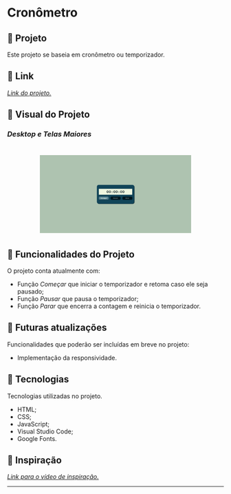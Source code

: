 # **Cronômetro**

## :triangular_ruler: **Projeto**
Este projeto se baseia em cronômetro ou temporizador.

## :link: **Link**
*[Link do projeto.](https://davsilvam.github.io/cronometro/)*

## :art: **Visual do Projeto**
### *Desktop e Telas Maiores*

<h1 align="center">
    <img src="README/cronometro-print.png" style="width: 70%;">
</h1>

## :rocket: **Funcionalidades do Projeto**
O projeto conta atualmente com:
* Função *Começar* que iniciar o temporizador e retoma caso ele seja pausado;
* Função *Pausar* que pausa o temporizador;
* Função *Parar* que encerra a contagem e reinicia o temporizador.

## :construction: **Futuras atualizações**
Funcionalidades que poderão ser incluídas em breve no projeto:
* Implementação da responsividade.

## :wrench: **Tecnologias**
Tecnologias utilizadas no projeto.
* HTML;
* CSS;
* JavaScript;
* Visual Studio Code;
* Google Fonts.

## :balloon: **Inspiração**
*[Link para o vídeo de inspiração.](https://www.youtube.com/watch?v=QSW1374FCt4&t=1s)*

---
